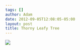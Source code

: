 ```yaml
---
tags: []
author: Adam
date: 2012-09-05T12:08:05-05:00
layout: post
title: Thorny Leafy Tree
---
```


![](/media/m9w2diUbNj1qga9s2o1_1280.jpg)
